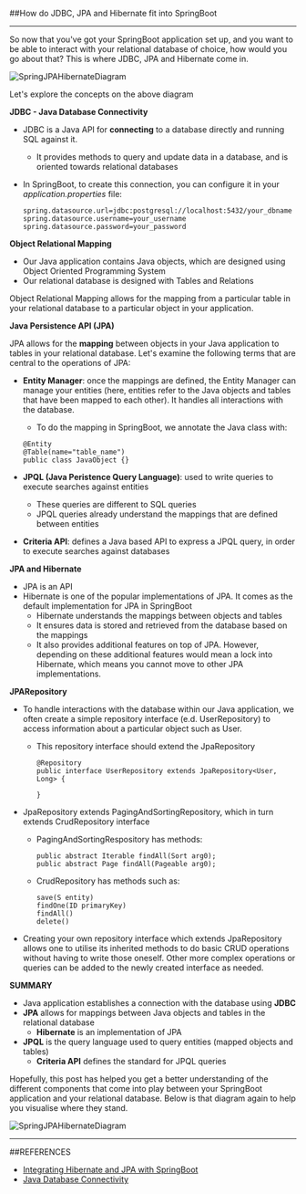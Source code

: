 ##How do JDBC, JPA and Hibernate fit into SpringBoot

-------

So now that you've got your SpringBoot application set up, and you want to be able to interact with your relational database of choice, how would you go about that? This is where JDBC, JPA and Hibernate come in. 

![SpringJPAHibernateDiagram](https://github.com/thidoo/thidoo.github.io/blob/master/images/SpringJPAHibernate.jpg)

Let's explore the concepts on the above diagram

**JDBC - Java Database Connectivity**

* JDBC is a Java API for **connecting** to a database directly and running SQL against it.
	* It provides methods to query and update data in a database, and is oriented towards relational databases
* In SpringBoot, to create this connection, you can configure it in your *application.properties* file:
	
	```
	spring.datasource.url=jdbc:postgresql://localhost:5432/your_dbname
	spring.datasource.username=your_username
	spring.datasource.password=your_password
	```

**Object Relational Mapping**

* Our Java application contains Java objects, which are designed using Object Oriented Programming System
* Our relational database is designed with Tables and Relations

Object Relational Mapping allows for the mapping from a particular table in your relational database to a particular object in your application.

**Java Persistence API (JPA)**

JPA allows for the **mapping** between objects in your Java application to tables in your relational database. Let's examine the following terms that are central to the operations of JPA:

* **Entity Manager**: once the mappings are defined, the Entity Manager can manage your entities (here, entities refer to the Java objects and tables that have been mapped to each other). It handles all interactions with the database.
	* To do the mapping in SpringBoot, we annotate the Java class with:
	
	```
	@Entity
	@Table(name="table_name")
	public class JavaObject {}
	```
	
* **JPQL (Java Peristence Query Language)**: used to write queries to execute searches against entities
	* These queries are different to SQL queries
	* JPQL queries already understand the mappings that are defined between entities
* **Criteria API**: defines a Java based API to express a JPQL query, in order to execute searches against databases

**JPA and Hibernate**

* JPA is an API
* Hibernate is one of the popular implementations of JPA. It comes as the default implementation for JPA in SpringBoot
	* Hibernate understands the mappings between objects and tables
	* It ensures data is stored and retrieved from the database based on the mappings
	* It also provides additional features on top of JPA. However, depending on these additional features would mean a lock into Hibernate, which means you cannot move to other JPA implementations.

**JPARepository**

* To handle interactions with the database within our Java application, we often create a simple repository interface (e.d. UserRepository) to access information about a particular object such as User.
	* This repository interface should extend the JpaRepository

		```
		@Repository
		public interface UserRepository extends JpaRepository<User, Long> {
		
		}
		```

* JpaRepository extends PagingAndSortingRepository, which in turn extends CrudRepository interface
	* PagingAndSortingRespository has methods:
		
		```
		public abstract Iterable findAll(Sort arg0);
  		public abstract Page findAll(Pageable arg0);
		``` 
	* CrudRepository has methods such as:
	
		```
		save(S entity)
		findOne(ID primaryKey)
		findAll()
		delete()
		```
* Creating your own repository interface which extends JpaRepository allows one to utilise its inherited methods to do basic CRUD operations without having to write those oneself. Other more complex operations or queries can be added to the newly created interface as needed.

**SUMMARY**

* Java application establishes a connection with the database using **JDBC** 
* **JPA** allows for mappings between Java objects and tables in the relational database
	* **Hibernate** is an implementation of JPA
* **JPQL** is the query language used to query entities (mapped objects and tables)
	* **Criteria API** defines the standard for JPQL queries

Hopefully, this post has helped you get a better understanding of the different components that come into play between your SpringBoot application and your relational database. Below is that diagram again to help you visualise where they stand.

![SpringJPAHibernateDiagram](https://github.com/thidoo/thidoo.github.io/blob/master/images/SpringJPAHibernate.jpg)

-----

##REFERENCES

* [Integrating Hibernate and JPA with SpringBoot](http://www.springboottutorial.com/hibernate-jpa-tutorial-with-spring-boot-starter-jpa)
* [Java Database Connectivity](https://en.wikipedia.org/wiki/Java_Database_Connectivity)



